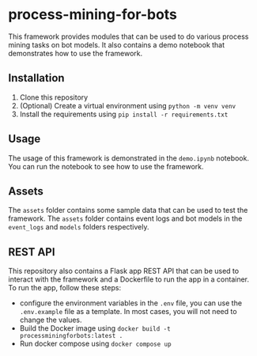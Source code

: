 # process-mining-for-bots

This framework provides modules that can be used to do various process mining tasks on bot models. It also contains a demo notebook that demonstrates how to use the framework.

## Installation

1. Clone this repository
2. (Optional) Create a virtual environment using `python -m venv venv`
3. Install the requirements using `pip install -r requirements.txt`

## Usage

The usage of this framework is demonstrated in the `demo.ipynb` notebook. You can run the notebook to see how to use the framework.

## Assets

The `assets` folder contains some sample data that can be used to test the framework. The `assets` folder contains event logs and bot models in the `event_logs` and `models` folders respectively.

## REST API

This repository also contains a Flask app REST API that can be used to interact with the framework and a Dockerfile to run the app in a container. To run the app, follow these steps:

- configure the environment variables in the `.env` file, you can use the `.env.example` file as a template. In most cases, you will not need to change the values.
- Build the Docker image using `docker build -t processminingforbots:latest .`
- Run docker compose using `docker compose up`
